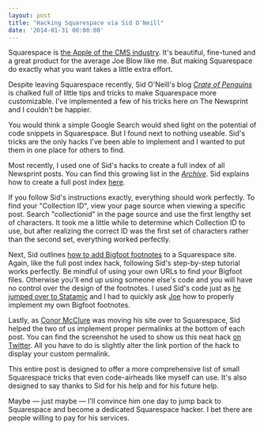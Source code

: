 ```yaml
---
layout: post
title: "Hacking Squarespace via Sid O'Neill"
date: '2014-01-31 00:00:00'
---
```


<p>Squarespace is <a href="http://stream-seo.com/squarespace-review/">the Apple of the CMS industry</a>. It's beautiful, fine-tuned and a great product for the average Joe Blow like me. But making Squarespace do exactly what you want takes a little extra effort. </p>

<p>Despite leaving Squarespace recently, Sid O'Neill's blog <a href="http://crateofpenguins.com"><em>Crate of Penguins</em></a> is chalked full of little tips and tricks to make Squarespace more customizable. I've implemented a few of his tricks here on The Newsprint and I couldn't be happier.</p>

<p>You would think a simple Google Search would shed light on the potential of code snippets in Squarespace. But I found next to nothing useable. Sid's tricks are the only hacks I've been able to implement and I wanted to put them in one place for others to find.</p>

<p>Most recently, I used one of Sid's hacks to create a full index of all Newsprint posts. You can find this growing list in the <a href="http://www.thenewsprint.co/archive/"><em>Archive</em></a>. Sid explains how to create a full post index <a href="http://crateofpenguins.com/blog/2013-9-squarespace-post-index-non-hacky-version">here</a>. </p>

<p>If you follow Sid's instructions exactly, everything should work perfectly. To find your "Collection ID", view your page source when viewing a specific post. Search "collectionid" in the page source and use the first lengthy set of characters. It took me a little while to determine which Collection ID to use, but after realizing the correct ID was the first set of characters rather than the second set, everything worked perfectly.</p>

<p>Next, Sid outlines <a href="http://crateofpenguins.com/blog/2013-12-add-bigfoot-to-squarespace-sites">how to add Bigfoot footnotes</a> to a Squarespace site. Again, like the full post index hack, following Sid's step-by-step tutorial works perfectly. Be mindful of using your own URLs to find <em>your</em> Bigfoot files. Otherwise you'll end up using someone else's code and you will have no control over the design of the footnotes. I used Sid's code just as <a href="http://crateofpenguins.com/blog/squarespace-to-statamic">he jumped over to Statamic</a> and I had to quickly ask <a href="http://jwie.be">Joe</a> how to properly implement my own Bigfoot footnotes.</p>

<p>Lastly, as <a href="http://www.conormcclure.net">Conor McClure</a> was moving his site over to Squarespace, Sid helped the two of us implement proper permalinks at the bottom of each post. You can find the screenshot he used to show us this neat hack <a href="https://twitter.com/sidoneill/status/435524532343169025">on Twitter</a>. All you have to do is slightly alter the link portion of the hack to display your custom permalink.</p>

<p>This entire post is designed to offer a more comprehensive list of small Squarespace tricks that even code-airheads like myself can use. It's also designed to say thanks to Sid for his help and for his future help. </p>

<p>Maybe — just maybe — I'll convince him one day to jump back to Squarespace and become a dedicated Squarespace hacker. I bet there are people willing to pay for his services.</p>